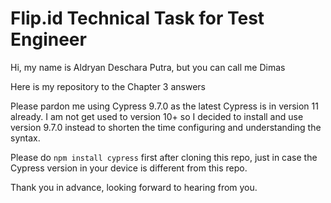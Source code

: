 # Flip.id Technical Task for Test Engineer

Hi, my name is Aldryan Deschara Putra, but you can call me Dimas

Here is my repository to the Chapter 3 answers

Please pardon me using Cypress 9.7.0 as the latest Cypress is in version 11 already. I am not get used to version 10+ so I decided to install and use version 9.7.0 instead to shorten the time configuring and understanding the syntax.

Please do `npm install cypress` first after cloning this repo, just in case the Cypress version in your device is different from this repo.

Thank you in advance, looking forward to hearing from you.
